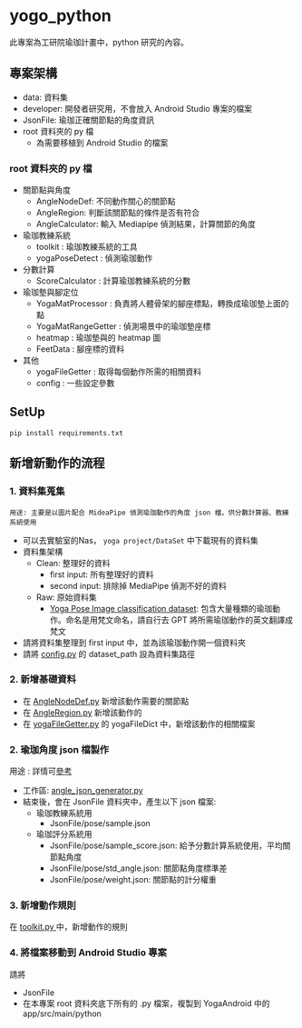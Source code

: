 # yogo_python

此專案為工研院瑜珈計畫中，python 研究的內容。


## 專案架構
- data: 資料集
- developer: 開發者研究用，不會放入 Android Studio 專案的檔案
- JsonFile: 瑜珈正確關節點的角度資訊
- root 資料夾的 py 檔
  - 為需要移植到 Android Studio 的檔案

### root 資料夾的 py 檔
- 關節點與角度
  - AngleNodeDef: 不同動作關心的關節點
  - AngleRegion: 判斷該關節點的條件是否有符合
  - AngleCalculator: 輸入 Mediapipe 偵測結果，計算關節的角度
- 瑜珈教練系統
  - toolkit : 瑜珈教練系統的工具
  - yogaPoseDetect : 偵測瑜珈動作
- 分數計算
  - ScoreCalculator : 計算瑜珈教練系統的分數
- 瑜珈墊與腳定位
  - YogaMatProcessor : 負責將人體骨架的腳座標點，轉換成瑜珈墊上面的點
  - YogaMatRangeGetter : 偵測場景中的瑜珈墊座標
  - heatmap : 瑜珈墊與的 heatmap 圖
  - FeetData : 腳座標的資料
- 其他
  - yogaFileGetter : 取得每個動作所需的相關資料
  - config : 一些設定參數



## SetUp

```
pip install requirements.txt
```


## 新增新動作的流程

### 1. 資料集蒐集

`用途: 主要是以圖片配合 MideaPipe 偵測瑜珈動作的角度 json 檔，供分數計算器、教練系統使用`

- 可以去實驗室的Nas， `yoga project/DataSet` 中下載現有的資料集
- 資料集架構
  - Clean: 整理好的資料
    - first input: 所有整理好的資料
    - second input: 排除掉 MediaPipe 偵測不好的資料
  - Raw: 原始資料集
    - [Yoga Pose Image classification dataset](https://www.kaggle.com/datasets/shrutisaxena/yoga-pose-image-classification-dataset): 包含大量種類的瑜珈動作。命名是用梵文命名，請自行去 GPT 將所需瑜珈動作的英文翻譯成梵文
- 請將資料集整理到 first input 中，並為該瑜珈動作開一個資料夾
- 請將 [config.py](config.py) 的 dataset_path 設為資料集路徑


### 2. 新增基礎資料

- 在 [AngleNodeDef.py](AngleNodeDef.py) 新增該動作需要的關節點
- 在 [AngleRegion.py](AngleRegion.py) 新增該動作的
- 在 [yogaFileGetter.py](yogaFileGetter.py) 的 yogaFileDict 中，新增該動作的相關檔案


### 2. 瑜珈角度 json 檔製作

用途 : 詳情可[參考](JsonFile/README.md)
- 工作區: [angle_json_generator.py](developer/angle_jsonFile_creator.ipynb)
- 結束後，會在 JsonFile 資料夾中，產生以下 json 檔案:
  - 瑜珈教練系統用
    - JsonFile/pose/sample.json
  - 瑜珈評分系統用
    - JsonFile/pose/sample_score.json: 給予分數計算系統使用，平均關節點角度
    - JsonFile/pose/std_angle.json:  關節點角度標準差
    - JsonFile/pose/weight.json: 關節點的計分權重

### 3. 新增動作規則

在 [toolkit.py ](toolkit.py ) 中，新增動作的規則



### 4. 將檔案移動到 Android Studio 專案

請將 
- JsonFile
- 在本專案 root 資料夾底下所有的 .py 檔案，複製到 YogaAndroid 中的 app/src/main/python








